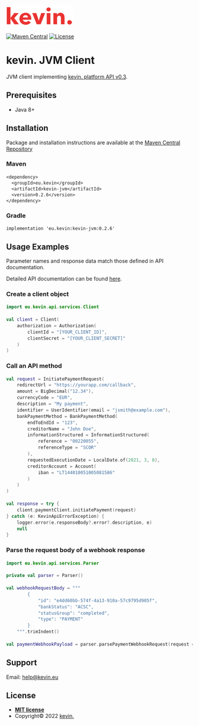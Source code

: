 ![kevin.](./images/logo.png)

[![Maven Central](https://maven-badges.herokuapp.com/maven-central/eu.kevin/kevin-jvm/badge.svg)](https://maven-badges.herokuapp.com/maven-central/eu.kevin/kevin-jvm)
[![License](https://shields.io/badge/license-MIT-blue)](https://github.com/getkevin/kevin-jvm/blob/master/LICENSE)

# kevin. JVM Client

JVM client implementing [kevin. platform API v0.3](https://api-reference.kevin.eu/public/platform/v0.3).

## Prerequisites

- Java 8+

## Installation

Package and installation instructions are available at the [Maven Central Repository](https://maven-badges.herokuapp.com/maven-central/eu.kevin/kevin-jvm)

### Maven
```
<dependency>
  <groupId>eu.kevin</groupId>
  <artifactId>kevin-jvm</artifactId>
  <version>0.2.6</version>
</dependency>
```

### Gradle
```
implementation 'eu.kevin:kevin-jvm:0.2.6'
```

## Usage Examples

Parameter names and response data match those defined in API documentation.

Detailed API documentation can be found <a href="https://docs.kevin.eu/public/platform" target="_blank">here</a>.

### Create a client object

```kotlin
import eu.kevin.api.services.Client

val client = Client(
    authorization = Authorization(
        clientId = "[YOUR_CLIENT_ID]",
        clientSecret = "[YOUR_CLIENT_SECRET]"
    )
)
```

### Call an API method
```kotlin
val request = InitiatePaymentRequest(
    redirectUrl = "https://yourapp.com/callback",
    amount = BigDecimal("12.34"),
    currencyCode = "EUR",
    description = "My payment",
    identifier = UserIdentifier(email = "jsmith@example.com"),
    bankPaymentMethod = BankPaymentMethod(
        endToEndId = "123",
        creditorName = "John Doe",
        informationStructured = InformationStructured(
            reference = "00220055",
            referenceType = "SCOR"
        ),
        requestedExecutionDate = LocalDate.of(2021, 3, 8),
        creditorAccount = Account(
            iban = "LT144010051005081586"
        )
    )
)

val response = try {
    client.paymentClient.initiatePayment(request)
} catch (e: KevinApiErrorException) {
    logger.error(e.responseBody?.error?.description, e)
    null
}
```

### Parse the request body of a webhook response
```kotlin
import eu.kevin.api.services.Parser

private val parser = Parser()

val webhookRequestBody = """
        {
            "id": "e4dd60bb-574f-4a13-910a-57c9795d905f",
            "bankStatus": "ACSC",
            "statusGroup": "completed",
            "type": "PAYMENT"
        }
    """.trimIndent()

val paymentWebhookPayload = parser.parsePaymentWebhookRequest(request = webhookRequestBody)
```

## Support

Email: help@kevin.eu

## License

- **[MIT license](LICENSE.md)**
- Copyright© 2022 <a href="https://www.kevin.eu/" target="_blank">kevin.</a>
